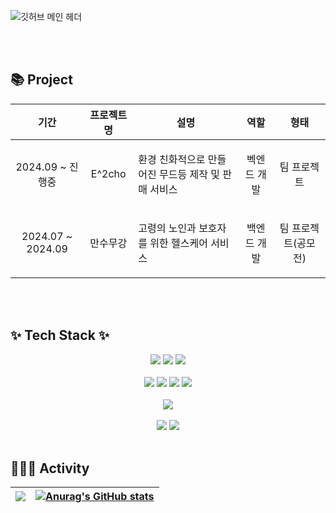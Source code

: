![깃허브 메인 헤더](https://github.com/user-attachments/assets/b1ab037f-1a82-4b52-8c57-6a7da2529de9)

<br/>
<br/>

## 📚 Project
| 기간 | 프로젝트명 | 설명 | 역할 | 형태 |
|-----|---------|-----|-----|-----|
| <p align="center"> 2024.09 ~ 진행중 </p> | <p align="center"> E^2cho </p> | 환경 친화적으로 만들어진 무드등 제작 및 판매 서비스 | <p align="center">  벡엔드 개발  </p> | <p align="center"> 팀 프로젝트 </p> |
| <p align="center"> 2024.07 ~ 2024.09 </p> | <p align="center"> 만수무강 </p> | 고령의 노인과 보호자를 위한 헬스케어 서비스 | <p align="center">  백엔드 개발 </p> | <p align="center"> 팀 프로젝트(공모전) </p> |

<br/>
<br/>

## ✨ Tech Stack ✨ 
<div align="center">
  <img src="https://img.shields.io/badge/springboot-6DB33F?style=for-the-badge&logo=Spring Boot&logoColor=white"> 
  <img src="https://img.shields.io/badge/node.js-339933?style=for-the-badge&logo=Node.js&logoColor=white">
  <img src="https://img.shields.io/badge/apache tomcat-F8DC75?style=for-the-badge&logo=apachetomcat&logoColor=black">
<br/>
<br/>

  <img src="https://img.shields.io/badge/mysql-4479A1?style=for-the-badge&logo=MySQL&logoColor=white">
  <img src="https://img.shields.io/badge/git-F05032?style=for-the-badge&logo=git&logoColor=white">
  <img src="https://img.shields.io/badge/github-181717?style=for-the-badge&logo=github&logoColor=white">
  <img src="https://img.shields.io/badge/docker-2496ED?style=for-the-badge&logo=docker&logoColor=white">  
<br/>
<br/>

  <img src="https://img.shields.io/badge/firebase-DD2C00?style=for-the-badge&logo=firebase&logoColor=black">
<br/>
<br/>

  <img src="https://img.shields.io/badge/figma-F24E1E?style=for-the-badge&logo=figma&logoColor=black">
  <img src="https://img.shields.io/badge/notion-FFFFFF?style=for-the-badge&logo=notion&logoColor=black">

  
<br/>
<br/>
</div>

## 🧑🏻‍💻 Activity
| ![](http://github-profile-summary-cards.vercel.app/api/cards/profile-details?username=minnnisu&theme=dark) | [![Anurag's GitHub stats](https://github-readme-stats.vercel.app/api?username=JSH0905&theme=dark)](https://github.com/anuraghazra/github-readme-stats) |
| ------------- | ------------- |

